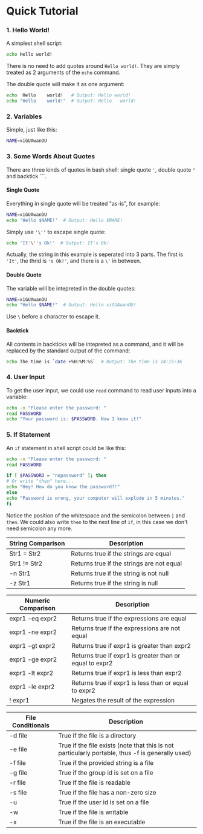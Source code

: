 # Quick Tutorial

### 1. Hello World!

A simplest shell script:

  ```sh
echo Hello world!
  ```

There is no need to add quotes around `Hello world!`. They are simply treated as 2 arguments of the `echo` command.

The double quote will make it as one argument:

  ```sh
echo  Hello    world!   # Output: Hello world!
echo "Hello    world!"  # Output: Hello   world!
  ```

### 2. Variables

Simple, just like this:

  ```sh
NAME=xiGUAwanOU
  ```

### 3. Some Words About Quotes

There are three kinds of quotes in bash shell: single quote `'`, double quote `"` and backtick `\``.

#### Single Quote

Everything in single quote will be treated "as-is", for example:

  ```sh
NAME=xiGUAwanOU
echo 'Hello $NAME!'  # Output: Hello $NAME!
  ```

Simply use `'\''` to escape single quote:

  ```sh
echo 'It'\''s Ok!'  # Output: It's Ok!
  ```

Actually, the string in this example is seperated into 3 parts. The first is `'It'`, the thrid is `'s Ok!'`, and there is a `\'` in between.

#### Double Quote

The variable will be intepreted in the double quotes:

  ```sh
NAME=xiGUAwanOU
echo "Hello $NAME!"  # Output: Hello xiGUAwanOU!
  ```

Use `\` before a character to escape it.

#### Backtick

All contents in backticks will be intepreted as a command, and it will be replaced by the standard output of the command:

  ```sh
echo The time is `date +%H:%M:%S`  # Output: The time is 14:15:36
  ```

### 4. User Input

To get the user input, we could use `read` command to read user inputs into a variable:

  ```sh
echo -n "Please enter the password: "
read PASSWORD
echo "Your password is: $PASSWORD. Now I know it!"
  ```

### 5. If Statement

An `if` statement in shell script could be like this:

  ```sh
echo -n "Please enter the password: "
read PASSWORD

if [ $PASSWORD = "nopassword" ]; then
# Or write "then" here...
  echo "Hey! How do you know the password?!"
else
  echo "Password is wrong, your computer will explode in 5 minutes."
fi
  ```

Notice the position of the whitespace and the semicolon between `]` and `then`. We could also write `then` to the next line of `if`, in this case we don't need semicolon any more.


| String Comparison  | Description |
| ------------------ | ----------- |
| Str1 = Str2        | Returns true if the strings are equal |
| Str1 != Str2       | Returns true if the strings are not equal |
| -n Str1            | Returns true if the string is not null |
| -z Str1            | Returns true if the string is null |

| Numeric Comparison | Description |
| ------------------ | ----------- |
| expr1 -eq expr2    | Returns true if the expressions are equal |
| expr1 -ne expr2    | Returns true if the expressions are not equal |
| expr1 -gt expr2    | Returns true if expr1 is greater than expr2 |
| expr1 -ge expr2    | Returns true if expr1 is greater than or equal to expr2 |
| expr1 -lt expr2    | Returns true if expr1 is less than expr2 |
| expr1 -le expr2    | Returns true if expr1 is less than or equal to expr2 |
| ! expr1            | Negates the result of the expression |

| File Conditionals  | Description |
| ------------------ | ----------- |
| -d file            | True if the file is a directory |
| -e file            | True if the file exists (note that this is not particularly portable, thus -f is generally used) |
| -f file            | True if the provided string is a file |
| -g file            | True if the group id is set on a file |
| -r file            | True if the file is readable |
| -s file            | True if the file has a non-zero size |
| -u                 | True if the user id is set on a file |
| -w                 | True if the file is writable |
| -x                 | True if the file is an executable |
